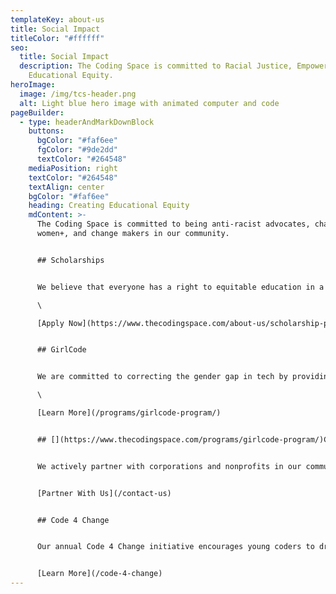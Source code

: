 ```yaml
---
templateKey: about-us
title: Social Impact
titleColor: "#ffffff"
seo:
  title: Social Impact
  description: The Coding Space is committed to Racial Justice, Empowerment, and
    Educational Equity.
heroImage:
  image: /img/tcs-header.png
  alt: Light blue hero image with animated computer and code
pageBuilder:
  - type: headerAndMarkDownBlock
    buttons:
      bgColor: "#faf6ee"
      fgColor: "#9de2dd"
      textColor: "#264548"
    mediaPosition: right
    textColor: "#264548"
    textAlign: center
    bgColor: "#faf6ee"
    heading: Creating Educational Equity
    mdContent: >-
      The Coding Space is committed to being anti-racist advocates, champions of
      women+, and change makers in our community. 


      ## S﻿cholarships


      We believe that everyone has a right to equitable education in a safe and inclusive learning environment and are committed to increasing access to our high-quality coding programs through our scholarship program.\

      \

      [A﻿pply Now](https://www.thecodingspace.com/about-us/scholarship-program)


      ## GirlCode


      We are committed to correcting the gender gap in tech by providing mentorship, opportunities for growth, and equitable access to girls, women, transgender people, and non-binary people through our GirlCode Program.\

      \

      [L﻿earn More](/programs/girlcode-program/)


      ## [](https://www.thecodingspace.com/programs/girlcode-program/)C﻿ommunity Initiatives


      We actively partner with corporations and nonprofits in our community to provide free computer science education to kids who need it most. Past partnerships have included bringing our curriculum and teachers to Title I schools in Sunset Park and East Flatbush and training teachers to use our curriculum in a public housing development in East Harlem.


      [P﻿artner With Us](/contact-us)


      ## C﻿ode 4 Change


      O﻿ur annual Code 4 Change initiative encourages young coders to dream big and imagine solutions to real-world problems through code. Prizes are donated to philanthropic organizations that address the UN's Sustainable Development Goals.


      [L﻿earn More](/code-4-change)
---
```

